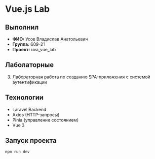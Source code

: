# Vue.js Lab

## Выполнил
- **ФИО:** Усов Владислав Анатольевич
- **Группа:** 609-21
- **Проект:** uva_vue_lab

## Лаболаторные
3. Лабораторная работа по созданию SPA-приложения с системой аутентификации

## Технологии
- Laravel Backend
- Axios (HTTP-запросы)
- Pinia (управление состоянием)
- Vue 3

## Запуск проекта
```bash
npm run dev